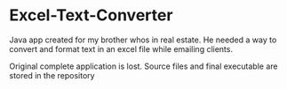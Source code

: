 # Excel-Text-Converter
Java app created for my brother whos in real estate.  He needed a way to convert and format text in an excel file while emailing clients. 


Original complete application is lost.  Source files and final executable are stored in the repository
